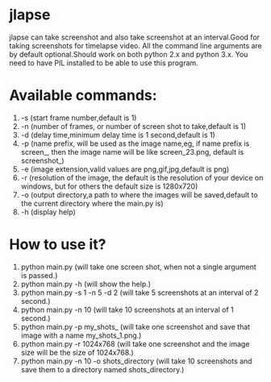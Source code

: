 # jlapse
jlapse can take screenshot and also take screenshot at an interval.Good for taking screenshots for timelapse video.
All the command line arguments are by default optional.Should work on both python 2.x and python 3.x. You need to have PIL installed to be able to use this program.

# Available commands:
1. -s (start frame number,default is 1)
2. -n (number of frames, or number of screen shot to take,default is 1)
3. -d (delay time,minimum delay time is 1 second,default is 1)
4. -p (name prefix, will be used as the image name,eg, if name prefix is screen_, then the image name will be like screen_23.png,
        default is screenshot_)
5. -e (image extension,valid values are png,gif,jpg,default is png)
6. -r (resolution of the image, the default is the resolution of your device on windows, but for others the default size is 1280x720)
7. -o (output directory,a path to where the images will be saved,default to the current directory where the main.py is)
8. -h (display help)

# How to use it?
1. python main.py  (will take one screen shot, when not a single argument is passed.)
2. python main.py -h (will show the help.)
3. python main.py -s 1 -n 5 -d 2 (will take 5 screenshots at an interval of 2 second.)
4. python main.py -n 10 (will take 10 screenshots at an interval of 1 second.)
5. python main.py -p my_shots_ (will take one screenshot and save that image with a name my_shots_1.png.)
6. python main.py -r 1024x768 (will take one screenshot and the image size will be the size of 1024x768.)
7. python main.py -n 10 -o shots_directory (will take 10 screenshots and save them to a directory named shots_directory.)
